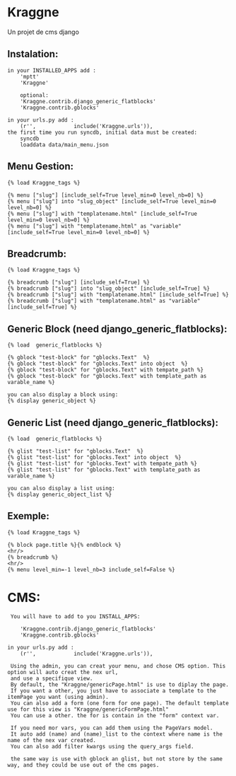 Kraggne
=======

Un projet de cms django


Instalation:
-----------
     
    in your INSTALLED_APPS add :
        'mptt'
        'Kraggne'

        optional:
        'Kraggne.contrib.django_generic_flatblocks'
        'Kraggne.contrib.gblocks'

    in your urls.py add :
        (r'',            include('Kraggne.urls')),
    the first time you run syncdb, initial data must be created:
        syncdb
        loaddata data/main_menu.json

Menu Gestion:
------------
    {% load Kraggne_tags %}

    {% menu ["slug"] [include_self=True level_min=0 level_nb=0] %}
    {% menu ["slug"] into "slug_object" [include_self=True level_min=0 level_nb=0] %}
    {% menu ["slug"] with "templatename.html" [include_self=True level_min=0 level_nb=0] %}
    {% menu ["slug"] with "templatename.html" as "variable" [include_self=True level_min=0 level_nb=0] %}


Breadcrumb:
----------

    {% load Kraggne_tags %}

    {% breadcrumb ["slug"] [include_self=True] %}
    {% breadcrumb ["slug"] into "slug_object" [include_self=True] %}
    {% breadcrumb ["slug"] with "templatename.html" [include_self=True] %}
    {% breadcrumb ["slug"] with "templatename.html" as "variable" [include_self=True] %}


Generic Block (need django_generic_flatblocks): 
-------------

    {% load  generic_flatblocks %}

    {% gblock "test-block" for "gblocks.Text"  %}
    {% gblock "test-block" for "gblocks.Text" into object  %}
    {% gblock "test-block" for "gblocks.Text" with tempate_path %}
    {% gblock "test-block" for "gblocks.Text" with template_path as varable_name %}

    you can also display a block using:
    {% display generic_object %}


Generic List (need django_generic_flatblocks):
----------------------------------------------

    {% load  generic_flatblocks %}

    {% glist "test-list" for "gblocks.Text"  %}
    {% glist "test-list" for "gblocks.Text" into object  %}
    {% glist "test-list" for "gblocks.Text" with tempate_path %}
    {% glist "test-list" for "gblocks.Text" with template_path as varable_name %}

    you can also display a list using:
    {% display generic_object_list %}


Exemple:
-------


    {% load Kraggne_tags %}

    {% block page.title %}{% endblock %}
    <hr/>
    {% breadcrumb %}
    <hr/>
    {% menu level_min=-1 level_nb=3 include_self=False %}

CMS:
===
     
     You will have to add to you INSTALL_APPS:
     
        'Kraggne.contrib.django_generic_flatblocks'
        'Kraggne.contrib.gblocks'

    in your urls.py add :
        (r'',            include('Kraggne.urls')),

     Using the admin, you can creat your menu, and chose CMS option. This option will auto creat the nex url,
     and use a specifique view.
     By default, the "Kraggne/genericPage.html" is use to diplay the page.
     If you want a other, you just have to associate a template to the itemPage you want (using admin).
     You can also add a form (one form for one page). The default template use for this view is "Kraggne/genericFormPage.html"
     You can use a other. the for is contain in the "form" context var.
     
     If you need mor vars, you can add them using the PageVars model.
     It auto add (name) and (name)_list to the context where name is the name of the nex var created.
     You can also add filter kwargs using the query_args field.
     
     the same way is use with gblock an glist, but not store by the same way, and they could be use out of the cms pages.
     


